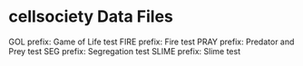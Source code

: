# cellsociety Data Files

GOL prefix: Game of Life test
FIRE prefix: Fire test
PRAY prefix: Predator and Prey test
SEG prefix: Segregation test
SLIME prefix: Slime test

